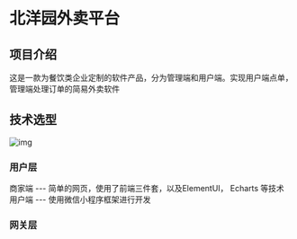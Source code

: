 # 北洋园外卖平台

## 项目介绍

这是一款为餐饮类企业定制的软件产品，分为管理端和用户端。实现用户端点单，管理端处理订单的简易外卖软件

## 技术选型

![img](C:\Users\victo\IdeaProjects\sky-take-out\技术选型.png)

### 用户层 

商家端
     --- 简单的网页，使用了前端三件套，以及ElementUI， Echarts 等技术
用户端
    --- 使用微信小程序框架进行开发

### 网关层
